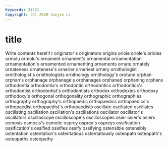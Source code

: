 ```yaml
---
Keywords: 31701
Copyright: (C) 2020 Junjie Li
---
```


# title

Write contents here!!!
r 
originator's
originators 
origins 
oriole 
oriole's 
orioles 
ormolu 
ormolu's 
ornament 
ornament's 
ornamental
ornamentation 
ornamentation's 
ornamented 
ornamenting 
ornaments 
ornate 
ornately 
ornateness 
ornateness's 
ornerier
orneriest 
ornery 
ornithologist 
ornithologist's 
ornithologists 
ornithology 
ornithology's 
orotund 
orphan 
orphan's
orphanage 
orphanage's 
orphanages 
orphaned 
orphaning 
orphans 
orthodontia 
orthodontia's 
orthodontic 
orthodontics
orthodontics's 
orthodontist 
orthodontist's 
orthodontists 
orthodox 
orthodoxies 
orthodoxy 
orthodoxy's 
orthogonal 
orthogonality
orthographic 
orthographies 
orthography 
orthography's 
orthopaedic 
orthopaedics 
orthopaedics's 
orthopaedist 
orthopaedist's 
orthopaedists
oscillate 
oscillated 
oscillates 
oscillating 
oscillation 
oscillation's 
oscillations 
oscillator 
oscillator's 
oscillators
oscilloscope 
oscilloscope's 
oscilloscopes 
osier 
osier's 
osiers 
osmosis 
osmosis's 
osmotic 
osprey
osprey's 
ospreys 
ossification 
ossification's 
ossified 
ossifies 
ossify 
ossifying 
ostensible 
ostensibly
ostentation 
ostentation's 
ostentatious 
ostentatiously 
osteopath 
osteopath's 
osteopaths 
osteopathy 
